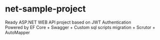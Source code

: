 # net-sample-project
Ready ASP.NET WEB API project based on JWT Authentication<br/>
Powered by EF Core + Swagger + Custom sql scripts migration + Scrutor + AutoMapper
